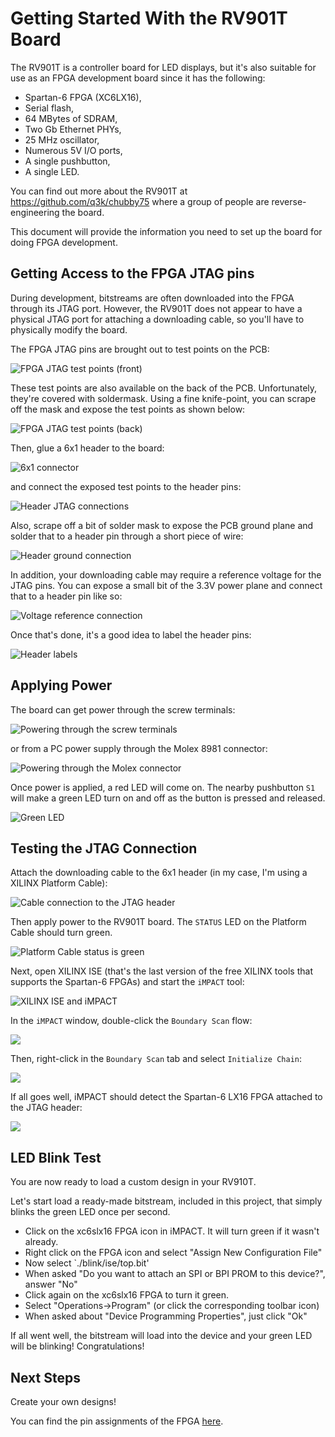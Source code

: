 # Getting Started With the RV901T Board

The RV901T is a controller board for LED displays, but it's also suitable
for use as an FPGA development board since it has the following:

* Spartan-6 FPGA (XC6LX16),
* Serial flash,
* 64 MBytes of SDRAM,
* Two Gb Ethernet PHYs,
* 25 MHz oscillator,
* Numerous 5V I/O ports,
* A single pushbutton,
* A single LED.

You can find out more about the RV901T at https://github.com/q3k/chubby75
where a group of people are reverse-engineering the board.

This document will provide the information you need to set up the board
for doing FPGA development.


## Getting Access to the FPGA JTAG pins

During development, bitstreams are often downloaded into the FPGA through its JTAG port.
However, the RV901T does not appear to have a physical JTAG port for
attaching a downloading cable, so you'll have to physically modify the board.

The FPGA JTAG pins are brought out to test points on the PCB:

![FPGA JTAG test points (front)](jtag_test_points_front.jpg)

These test points are also available on the back of the PCB.
Unfortunately, they're covered with soldermask.
Using a fine knife-point, you can scrape off the mask and expose the 
test points as shown below:

![FPGA JTAG test points (back)](jtag_test_points_back.jpg)

Then, glue a 6x1 header to the board:

![6x1 connector](6x1_header.jpg)

and connect the exposed test points to the header pins:

![Header JTAG connections](header_jtag_connections.jpg)

Also, scrape off a bit of solder mask to expose the PCB ground plane and
solder that to a header pin through a short piece of wire:

![Header ground connection](header_ground_connection.jpg)

In addition, your downloading cable may require a reference voltage for the
JTAG pins. You can expose a small bit of the 3.3V power plane and connect that
to a header pin like so:

![Voltage reference connection](voltage_reference_connection.jpg)

Once that's done, it's a good idea to label the header pins:

![Header labels](header_labels.jpg)


## Applying Power

The board can get power through the screw terminals:

![Powering through the screw terminals](screw_terminal_power.jpg)

or from a PC power supply through the Molex 8981 connector:

![Powering through the Molex connector](molex_power.jpg)

Once power is applied, a red LED will come on.
The nearby pushbutton `S1` will make a green LED turn on and off
as the button is pressed and released.

![Green LED](green_led.jpg)


## Testing the JTAG Connection

Attach the downloading cable to the 6x1 header (in my case, I'm using a XILINX Platform Cable):

![Cable connection to the JTAG header](cable_connection.jpg)

Then apply power to the RV901T board.
The `STATUS` LED on the Platform Cable should turn green.

![Platform Cable status is green](platform_status_green.jpg)

Next, open XILINX ISE (that's the last version of the free XILINX tools
that supports the Spartan-6 FPGAs) and start the `iMPACT` tool:

![XILINX ISE and iMPACT](start_impact.png)

In the `iMPACT` window, double-click the `Boundary Scan` flow:

![](boundary_scan.png)

Then, right-click in the `Boundary Scan` tab and select `Initialize Chain`:

![](scan_chain.png)

If all goes well, iMPACT should detect the Spartan-6 LX16 FPGA attached to the JTAG header:

![](xc6slx16_detected.png)

## LED Blink Test

You are now ready to load a custom design in your RV910T.

Let's start load a ready-made bitstream, included in this project, that simply blinks the green 
LED once per second.

* Click on the xc6slx16 FPGA icon in iMPACT. It will turn green if it wasn't already.
* Right click on the FPGA icon and select "Assign New Configuration File"
* Now select `./blink/ise/top.bit'
* When asked "Do you want to attach an SPI or BPI PROM to this device?", answer "No"
* Click again on the xc6slx16 FPGA to turn it green.
* Select "Operations->Program" (or click the corresponding toolbar icon)
* When asked about "Device Programming Properties", just click "Ok"

If all went well, the bitstream will load into the device and your green LED will be blinking! Congratulations!

## Next Steps

Create your own designs!

You can find the pin assignments of the FPGA  [here](https://github.com/q3k/chubby75/blob/master/doc/hardware.md).


